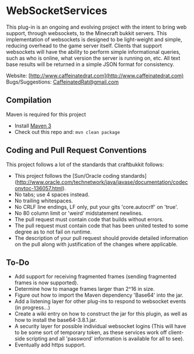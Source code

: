 WebSocketServices
===========

This plug-in is an ongoing and evolving project with the intent to bring web support, through websockets, to the Minecraft bukkit servers.
This implementation of websockets is designed to be light-weight and simple, reducing overhead to the game server itself.
Clients that support websockets will have the ability to perform simple informational queries, such as who is online, what version the server is running on, etc.
All text base results will be returned in a simple JSON format for consistency.

Website: [http://www.caffeinatedrat.com](http://www.caffeinatedrat.com)  
Bugs/Suggestions: CaffeinatedRat@gmail.com

Compilation
-----------

Maven is required for this project

* Install [Maven 3](http://maven.apache.org/download.html)
* Check out this repo and: `mvn clean package`

Coding and Pull Request Conventions
-----------

This project follows a lot of the standards that craftbukkit follows:

* This project follows the [Sun/Oracle coding standards] (http://www.oracle.com/technetwork/java/javase/documentation/codeconvtoc-136057.html).
* No tabs; use 4 spaces instead.
* No trailing whitespaces.
* No CRLF line endings, LF only, put your gits 'core.autocrlf' on 'true'.
* No 80 column limit or 'weird' midstatement newlines.
* The pull request must contain code that builds without errors.
* The pull request must contain code that has been united tested to some degree as to not fail on runtime.
* The description of your pull request should provide detailed information on the pull along with justification of the changes where applicable.

To-Do
-----------
* Add support for receiving fragmented frames (sending fragmented frames is now supported).
* Determine how to manage frames larger than 2^16 in size.
* Figure out how to import the Maven dependency 'Base64' into the jar.
* Add a listening layer for other plug-ins to respond to websocket events (in progress...)
* Create a wiki entry on how to construct the jar for this plugin, as well as how to install the base64-3.8.1.jar.
* A security layer for possible individual websocket logins (This will have to be some sort of temporary token, as these services work off client-side scripting and all 'password' information is available for all to see).
* Eventually add https support.
